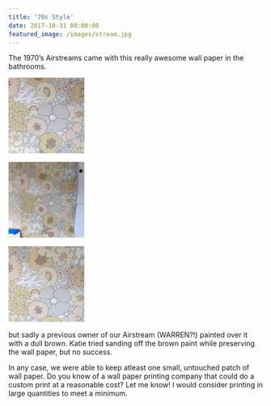 ```yaml
---
title: '70s Style'
date: 2017-10-31 00:00:00
featured_image: /images/stream.jpg
---
```


The 1970’s Airstreams came with this really awesome wall paper
in the bathrooms.

![](/images/posts/wallpaper1.jpg)

![](/images/posts/wallpaper2.jpg)

![](/images/posts/wallpaper3.jpg)

but sadly a previous owner of our Airstream (WARREN?!) painted over it with
a dull brown. Katie tried sanding off the brown paint while preserving the
wall paper, but no success.

In any case, we were able to keep atleast one small, untouched patch of
wall paper. Do you know of a wall paper printing company that could do a
custom print at a reasonable cost? Let me know!
I would consider printing in large quantities to meet a minimum.
